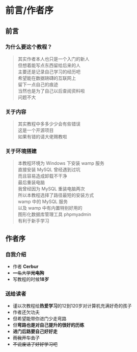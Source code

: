 # 前言/作者序
## 前言
### 为什么要这个教程？
>其实作者本人也只是一个入门的新人  
但想着能写点东西留给后来的人  
主要还是记录自己学习的经历吧  
希望能在数据磅礴的互联网上  
留下一点自己的痕迹  
当然也是为了自己以后查阅资料啦  
问题不大
### 关于内容
>其实教程中多多少少会有些错误  
这是一个开源项目  
如果有错的请大佬赐教啦  
### 关于环境搭建
>本教程环境为 Windows 下安装 wamp 服务  
直接安装 MySQL 曾经遇到过坑  
而且容易造成卸载不干净  
最后重装电脑  
我曾经因为 MySQL 重装电脑两次  
所以本教程选择了路径最短的安装方式  
 wamp 中的 MySQL 服务  
以及 wamp 中有内置特别好用的  
图形化数据库管理工具 phpmyadmin   
有利于新手学习
## 作者序  
### 自我介绍
- 作者 **Cerbur**  
- ~~一名大学**光电狗**~~
- 写教程的时候**18岁**
### 送给读者
- 谨以次教程给**热爱学习**的12到120岁对计算机充满好奇的孩子
- 作者还欠功夫
- 但希望能带你进门少走弯路  
- 但**弯路也是对自己提升的很好的历练**
- **进门后路要自己好好走**  
- ~~而我开车去了~~
- ~~不说废话了好好学习吧~~